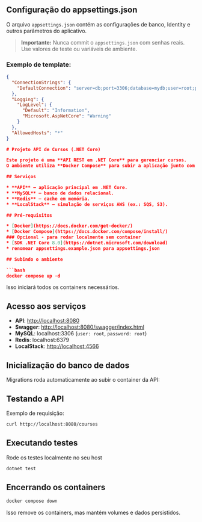 ## Configuração do appsettings.json

O arquivo `appsettings.json` contém as configurações de banco, Identity e outros parâmetros do aplicativo.

> **Importante:** Nunca commit o `appsettings.json` com senhas reais. Use valores de teste ou variáveis de ambiente.

### Exemplo de template:

```json
{
  "ConnectionStrings": {
    "DefaultConnection": "server=db;port=3306;database=mydb;user=root;password=root"
  },
  "Logging": {
    "LogLevel": {
      "Default": "Information",
      "Microsoft.AspNetCore": "Warning"
    }
  },
  "AllowedHosts": "*"
}

# Projeto API de Cursos (.NET Core)

Este projeto é uma **API REST em .NET Core** para gerenciar cursos.
O ambiente utiliza **Docker Compose** para subir a aplicação junto com serviços de suporte.

## Serviços

* **API** — aplicação principal em .NET Core.
* **MySQL** — banco de dados relacional.
* **Redis** — cache em memória.
* **LocalStack** — simulação de serviços AWS (ex.: SQS, S3).

## Pré-requisitos

* [Docker](https://docs.docker.com/get-docker/)
* [Docker Compose](https://docs.docker.com/compose/install/)
### Opcional - para rodar localmente sem container
* [SDK .NET Core 8.0](https://dotnet.microsoft.com/download)
* renomear appsettings.example.json para appsettings.json

## Subindo o ambiente

```bash
docker compose up -d
```

Isso iniciará todos os containers necessários.

## Acesso aos serviços

* **API**: [http://localhost:8080](http://localhost:8080)
* **Swagger**: [http://localhost:8080/swagger/index.html](http://localhost:8080/swagger/index.html)
* **MySQL**: localhost:3306 (`user: root`, `password: root`)
* **Redis**: localhost:6379
* **LocalStack**: [http://localhost:4566](http://localhost:4566)

## Inicialização do banco de dados

Migrations roda automaticamente ao subir o container da API:

## Testando a API

Exemplo de requisição:

```bash
curl http://localhost:8080/courses
```

## Executando testes

Rode os testes localmente no seu host

```bash
dotnet test
```

## Encerrando os containers

```bash
docker compose down
```

Isso remove os containers, mas mantém volumes e dados persistidos.
